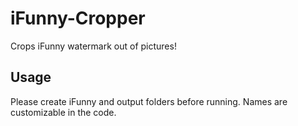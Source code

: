 # iFunny-Cropper
Crops iFunny watermark out of pictures!

## Usage
Please create iFunny and output folders before running.
Names are customizable in the code.
